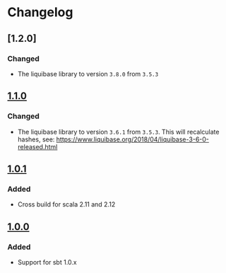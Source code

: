 # Changelog

## [1.2.0]

### Changed
- The liquibase library to version `3.8.0` from `3.5.3`

## [1.1.0]

### Changed
- The liquibase library to version `3.6.1` from `3.5.3`. This will recalculate hashes, see:
https://www.liquibase.org/2018/04/liquibase-3-6-0-released.html

## [1.0.1]

### Added
- Cross build for scala 2.11 and 2.12

## [1.0.0]

### Added
- Support for sbt 1.0.x

[1.1.0]: https://github.com/permutive/sbt-liquibase-plugin/compare/1.1.0...1.2.0
[1.1.0]: https://github.com/permutive/sbt-liquibase-plugin/compare/1.0.1...1.1.0
[1.0.1]: https://github.com/permutive/sbt-liquibase-plugin/compare/1.0.0...1.0.1
[1.0.0]: https://github.com/permutive/sbt-liquibase-plugin/compare/v0.2.0...1.0.0
